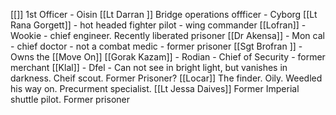 [[]] 1st Officer  - Oisin
[[Lt Darran ]] Bridge operations offficer -  Cyborg
[[Lt Rana Gorgett]] - hot headed fighter pilot - wing commander
[[Lofran]] - Wookie - chief engineer. Recently liberated prisoner
[[Dr Akensa]] - Mon cal - chief doctor - not a combat medic - former prisoner
[[Sgt Brofran ]] - Owns the [[Move On]]
[[Gorak Kazam]] - Rodian - Chief of Security - former merchant 
[[Klal]] - Dfel - Can not see in bright light, but vanishes in darkness. Cheif scout. Former Prisoner?
[[Locar]] The finder. Oily. Weedled his way on. Precurment specialist. 
[[Lt Jessa Daives]] Former Imperial shuttle pilot. Former prisoner 